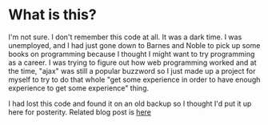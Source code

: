 # What is this?

I'm not sure. I don't remember this code at all. It was a dark time. I was unemployed, and I had just gone down to Barnes and Noble to pick up some books on programming because I thought I might want to try programming as a career. I was trying to figure out how web programming worked and at the time, "ajax" was still a popular buzzword so I just made up a project for myself to try to do that whole "get some experience in order to have enough experience to get some experience" thing.

I had lost this code and found it on an old backup so I thought I'd put it up here for posterity. Related blog post is [here](http://jeffgran.com/2009/09/04/web-experiments-1-ajax-convo/)

